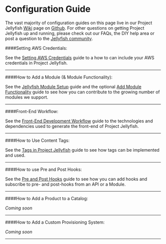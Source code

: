 Configuration Guide
===================

The vast majority of configuration guides on this page live in our Project Jellyfish [Wiki](https://github.com/projectjellyfish/api/wiki) page on [Github](https://github.com). For other questions on getting Project Jellyfish up and running, please check out our FAQs, the DIY help area or post a question to the [Jellyfish community](http://talk.projectjellyfish.org/).


####Setting AWS Credentials:

See the [Setting AWS Credentials](https://github.com/projectjellyfish/api/wiki/Setting-AWS-Credentials) guide to a how to can include your AWS credentials in Project Jellyfish.

-----

####How to Add a Module (& Module Functionality):

See the [Jellyfish Module Setup](https://github.com/projectjellyfish/api/wiki/Jellyfish-Module-Setup) guide and the optional [Add Module Functionality](https://github.com/projectjellyfish/api/wiki/Add-Module-Functionality) guide to see how you can contribute to the growing number of modules we support.

-----

####Front-End Workflow:

See the [Front-End Development Workflow](https://github.com/projectjellyfish/api/wiki/Front-End-Development-Workflow) guide to the technologies and dependencies used to generate the front-end of Project Jellyfish.

-----

####How to Use Content Tags:

See the [Tags in Project Jellyfish](https://github.com/projectjellyfish/api/wiki/Tags-in-Project-Jellyfish) guide to see how tags can be implemented and used.

-----

####How to use Pre and Post Hooks:

See the [Pre and Post Hooks](https://github.com/projectjellyfish/api/wiki/Pre-and-Post-Hooks) guide to see how you can add hooks and subscribe to pre- and post-hooks from an API or a Module.

-----

####How to Add a Product to a Catalog:

_Coming soon_

-----

####How to Add a Custom Provisioning System:

_Coming soon_

-----
